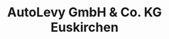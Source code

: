 ---
title: "AutoLevy GmbH & Co. KG Euskirchen"
url: /euskirchen/autolevy-gmbh-und-co-kg-euskirchen/
shop: Autohaus
---